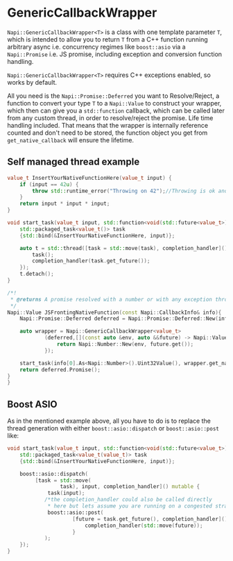 # GenericCallbackWrapper

`Napi::GenericCallbackWrapper<T>` is a class with one template parameter `T`, 
which is intended to allow you to return `T` from a C++ function running arbitrary async i.e. concurrency 
regimes like `boost::asio` via a `Napi::Promise` i.e. JS promise, including exception and conversion function handling. 

`Napi::GenericCallbackWrapper<T>` requires C++ exceptions enabled, so works by default.

All you need is the `Napi::Promise::Deferred` you want to Resolve/Reject, a function to convert your type `T` 
to a `Napi::Value` to construct your wrapper, which then can give you a `std::function` callback, which
can be called later from any custom thread, in order to resolve/reject the promise. 
Life time handling included. That means that the wrapper is internally reference counted and don't need to be stored, 
the function object you get from `get_native_callback` will ensure the lifetime.

## Self managed thread example

```cpp
value_t InsertYourNativeFunctionHere(value_t input) {
    if (input == 42u) {
        throw std::runtime_error("Throwing on 42");//Throwing is ok and will be in the JS promise
    }
    return input * input * input;
}

void start_task(value_t input, std::function<void(std::future<value_t>)> completion_handler) {
    std::packaged_task<value_t()> task
    {std::bind(&InsertYourNativeFunctionHere, input)};

    auto t = std::thread([task = std::move(task), completion_handler]() mutable {
        task();
        completion_handler(task.get_future());
    });
    t.detach();
}

/*!
 * @returns A promise resolved with a number or with any exception thrown from the native code
 */
Napi::Value JSFrontingNativeFunction(const Napi::CallbackInfo& info){
    Napi::Promise::Deferred deferred = Napi::Promise::Deferred::New(info.Env());

    auto wrapper = Napi::GenericCallbackWrapper<value_t>
            (deferred,[](const auto &env, auto &&future) -> Napi::Value {
                return Napi::Number::New(env, future.get());
            });

    start_task(info[0].As<Napi::Number>().Uint32Value(), wrapper.get_native_callback());
    return deferred.Promise();
}
}
```

## Boost ASIO
As in the mentioned example above, all you have to do is to replace the thread generation with 
either `boost::asio::dispatch` or `boost::asio::post` like:

```cpp
void start_task(value_t input, std::function<void(std::future<value_t>)> completion_handler) {
    std::packaged_task<value_t(value_t)> task
    {std::bind(&InsertYourNativeFunctionHere, input)};

    boost::asio::dispatch(
         [task = std::move(
                 task), input, completion_handler]() mutable {
             task(input);
            /*the completion_handler could also be called directly 
             * here but lets assume you are running on a congested strand so you just post the lengthly js completion*/
             boost::asio::post(
                     [future = task.get_future(), completion_handler]() mutable {
                         completion_handler(std::move(future));
                     }
            );
    });
}
```

 
